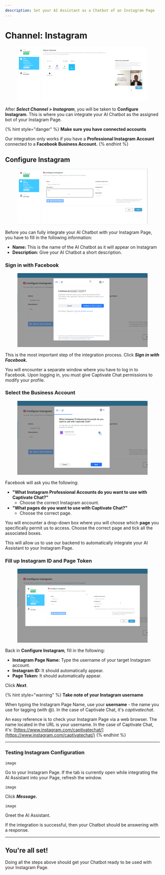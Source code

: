 ```yaml
---
description: Set your AI Assistant as a Chatbot of an Instagram Page
---
```


# Channel: Instagram

<figure><img src="../../../.gitbook/assets/image (152).png" alt=""><figcaption></figcaption></figure>

After _**Select Channel > Instagram**_, you will be taken to **Configure Instagram**. This is where you can integrate your AI Chatbot as the assigned bot of your Instagram Page.

{% hint style="danger" %}
**Make sure you have connected accounts**

Our integration only works if you have a **Professional Instagram Account** connected to a **Facebook Business Account.**
{% endhint %}

## Configure Instagram

<figure><img src="../../../.gitbook/assets/image (151).png" alt=""><figcaption></figcaption></figure>

Before you can fully integrate your AI Chatbot with your Instagram Page, you have to fill in the following information:

* **Name:** This is the name of the AI Chatbot as it will appear on Instagram
* **Description:** Give your AI Chatbot a short description.

### Sign in with Facebook

<figure><img src="../../../.gitbook/assets/image (155).png" alt=""><figcaption></figcaption></figure>

This is the most important step of the integration process. Click _**Sign in with Facebook.**_

You will encounter a separate window where you have to log in to Facebook. Upon logging in, you must give Captivate Chat permissions to modify your profile.

### Select the Business Account

<figure><img src="../../../.gitbook/assets/image (153).png" alt=""><figcaption></figcaption></figure>

Facebook will ask you the following:

* **"What Instagram Professional Accounts do you want to use with Captivate Chat?"**&#x20;
  * Choose the correct Instagram account.
* **"What pages do you want to use with Captivate Chat?"**
  * Choose the correct page.&#x20;

You will encounter a drop-down box where you will choose which **page** you specifically permit us to access. Choose the correct page and tick all the associated boxes.&#x20;

This will allow us to use our backend to automatically integrate your AI Assistant to your Instagram Page.&#x20;

### Fill up Instagram ID and Page Token

<figure><img src="../../../.gitbook/assets/image (157).png" alt=""><figcaption></figcaption></figure>

Back in **Configure Instagram**_,_ fill in the following:

* **Instagram Page Name:** Type the username of your target Instagram account.&#x20;
* **Instagram ID:** It should automatically appear.
* **Page Token:** It should automatically appear.

Click _**Next**_.

{% hint style="warning" %}
**Take note of your Instagram username**

When typing the Instagram Page Name, use your **username** - the name you use for tagging (with @). In the case of Captivate Chat, it's _captivatechat_.&#x20;

An easy reference is to check your Instagram Page via a web browser. The name located in the URL is your username. In the case of Captivate Chat, it's: [https://www.instagram.com/captivatechat/](https://www.instagram.com/captivatechat/)
{% endhint %}

***

### Testing Instagram Configuration

```
image
```

Go to your Instagram Page. If the tab is currently open while integrating the AI Assistant into your Page, refresh the window.

```
image
```

Click _**Message**_**.**

```
image
```

Greet the AI Assistant.&#x20;

If the integration is successful, then your Chatbot should be answering with a response.&#x20;

***

## You're all set!

Doing all the steps above should get your Chatbot ready to be used with your Instagram Page.
